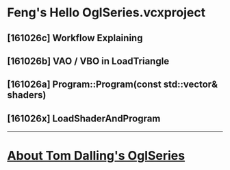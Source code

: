 # Feng's Hello OglSeries.vcxproject

## [161026c] Workflow Explaining

## [161026b] VAO / VBO in LoadTriangle 

## [161026a] Program::Program(const std::vector<Shader>& shaders)

## [161026x] LoadShaderAndProgram 

- - -

# [About Tom Dalling's OglSeries](http://www.tomdalling.com/blog/category/modern-opengl/)